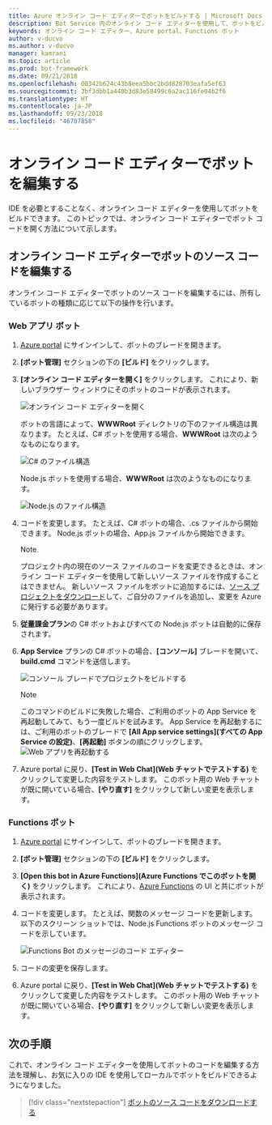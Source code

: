 ```yaml
---
title: Azure オンライン コード エディターでボットをビルドする | Microsoft Docs
description: Bot Service 内のオンライン コード エディターを使用して、ボットをビルドする方法について説明します。
keywords: オンライン コード エディター、Azure portal、Functions ボット
author: v-ducvo
ms.author: v-ducvo
manager: kamrani
ms.topic: article
ms.prod: bot-framework
ms.date: 09/21/2018
ms.openlocfilehash: 00342b624c43b8eea5bbc2bdd828703eafa5ef63
ms.sourcegitcommit: 3bf3dbb1a440b3d83e58499c6a2ac116fe04b2f6
ms.translationtype: HT
ms.contentlocale: ja-JP
ms.lasthandoff: 09/23/2018
ms.locfileid: "46707858"
---
```

# <a name="edit-a-bot-with-online-code-editor"></a>オンライン コード エディターでボットを編集する

IDE を必要とすることなく、オンライン コード エディターを使用してボットをビルドできます。 このトピックでは、オンライン コード エディターでボット コードを開く方法について示します。 

## <a name="edit-bot-source-code-in-online-code-editor"></a>オンライン コード エディターでボットのソース コードを編集する

オンライン コード エディターでボットのソース コードを編集するには、所有しているボットの種類に応じて以下の操作を行います。

### <a name="web-app-bot"></a>Web アプリ ボット
1. [Azure portal](http://portal.azure.com) にサインインして、ボットのブレードを開きます。
2. **[ボット管理]** セクションの下の **[ビルド]** をクリックします。
3. **[オンライン コード エディターを開く]** をクリックします。 これにより、新しいブラウザー ウィンドウにそのボットのコードが表示されます。 

   ![オンライン コード エディターを開く](~/media/azure-bot-build/open-online-code-editor.png)

   ボットの言語によって、**WWWRoot** ディレクトリの下のファイル構造は異なります。 たとえば、C# ボットを使用する場合、**WWWRoot** は次のようなものになります。

   ![C# のファイル構造](~/media/azure-bot-build/cs-wwwroot-structure.png)

   Node.js ボットを使用する場合、**WWWRoot** は次のようなものになります。

   ![Node.js のファイル構造](~/media/azure-bot-build/node-wwwroot-structure.png)

4. コードを変更します。 たとえば、C# ボットの場合、.cs ファイルから開始できます。 Node.js ボットの場合、App.js ファイルから開始できます。

   > [!NOTE]
   > プロジェクト内の現在のソース ファイルのコードを変更できるときは、オンライン コード エディターを使用して新しいソース ファイルを作成することはできません。 新しいソース ファイルをボットに追加するには、[ソース プロジェクトをダウンロード](bot-service-build-download-source-code.md)して、ご自分のファイルを追加し、変更を Azure に発行する必要があります。

5. **従量課金プラン**の C# ボットおよびすべての Node.js ボットは自動的に保存されます。 

6. **App Service** プランの C# ボットの場合、**[コンソール]** ブレードを開いて、**build.cmd** コマンドを送信します。 

   ![コンソール ブレードでプロジェクトをビルドする](~/media/azure-bot-build/cs-console-build-cmd.png)
 
   > [!NOTE]
   > このコマンドのビルドに失敗した場合、ご利用のボットの App Service を再起動してみて、もう一度ビルドを試みます。 App Service を再起動するには、ご利用のボットのブレードで **[All App service settings]\(すべての App Service の設定\)**、**[再起動]** ボタンの順にクリックします。
   > ![Web アプリを再起動する](~/media/azure-bot-build/open-online-code-editor-restart-appservice.png)

7. Azure portal に戻り、**[Test in Web Chat]\(Web チャットでテストする\)** をクリックして変更した内容をテストします。 このボット用の Web チャットが既に開いている場合、**[やり直す]** をクリックして新しい変更を表示します。

### <a name="functions-bot"></a>Functions ボット

1. [Azure portal](http://portal.azure.com) にサインインして、ボットのブレードを開きます。
2. **[ボット管理]** セクションの下の **[ビルド]** をクリックします。
3. **[Open this bot in Azure Functions]\(Azure Functions でこのボットを開く\)** をクリックします。 これにより、<a href="http://go.microsoft.com/fwlink/?linkID=747839" target="_blank">Azure Functions</a> の UI と共にボットが表示されます。 
4. コードを変更します。 たとえば、関数のメッセージ コードを更新します。 以下のスクリーン ショットでは、Node.js Functions ボットのメッセージ コードを示しています。

   ![Functions Bot のメッセージのコード エディター](~/media/azure-bot-build/functions-messages-code.png)

5. コードの変更を保存します。
6. Azure portal に戻り、**[Test in Web Chat]\(Web チャットでテストする\)** をクリックして変更した内容をテストします。 このボット用の Web チャットが既に開いている場合、**[やり直す]** をクリックして新しい変更を表示します。

## <a name="next-steps"></a>次の手順
これで、オンライン コード エディターを使用してボットのコードを編集する方法を理解し、お気に入りの IDE を使用してローカルでボットをビルドできるようになりました。

> [!div class="nextstepaction"]
> [ボットのソース コードをダウンロードする](bot-service-build-download-source-code.md)
